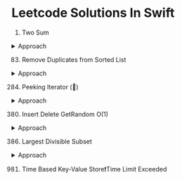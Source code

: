 # Leetcode Solutions In Swift

1. Two Sum

<details><summary>Approach</summary>
<p>

1. Create a dictionary to keep the items already traversed in array with key as number in array and value as index of that number in array.
2. Start traversing the numbers array from the beginning.
3. If (target - number at current index) is present in dictionary return the combination.

</p>
</details>

83. Remove Duplicates from Sorted List

<details><summary>Approach</summary>
<p>

1. Traverse the link list to check if next node value is same as current node, If yes delete the next node.

</p>
</details>

284. Peeking Iterator ()

<details><summary>Approach</summary>
<p>

`init(_ arr: IndexingIterator<Array<Int>>)`
1. Keep a reference of indexingIterator. 
2. Initialize an array with all the elements from iterator. 
3. Keep hasPeeked boolean to mark when the iterator is peeked
4. Keep peekedElement variable to keep reference of currently peeked element.

`next()` 
1. If hasPeaked is false, remove first element from array and return value returned by iterator.next
2. Else return peekedElement and set it to nil in deferred block.

`peek()`
1. If hasPeaked is false, remove first element from array and return value returned by iterator.next. Also set hasPeeked to true.
2. Else return peaked element

`hasNext()`
1. Return true if hasPeeked is true or array has elements

</p>
</details>

380. Insert Delete GetRandom O(1)

<details><summary>Approach</summary>
<p>

`insert(x)`
1. Check if x is already present in dictionary.
2. If not present, then insert it at the end of the array.
3. Add in the dictionary, x is added as key and last array index as the value.

`remove(x)`
1. Return false if dictionary is empty or val(key) is not present in dictionary
2. Get value for key from dictionary and swap element at that index with last index in array
3. Update swapped element value with its index in dictionary
4. Remove last element from array
5. Remove val(key) from dictionary 

`getRandom()`
1. Generate a random number from 0 to last index.
2. Return the array element at the randomly generated index.

`search(x)`
1. Do a lookup for x in dictionary.

</p>
</details>

386. Largest Divisible Subset

<details><summary>Approach</summary>
<p>

A simple solution is to generate all subsets of given set. For every generated subset, check if it is divisible or not. Finally return the largest divisible subset.

An efficient solution involves following steps.

1. Sort all array elements in increasing order. The purpose of sorting is to make sure that all divisors of an element appear before it.
2. Create an array divisorsCount[] of same size as input array. divisorsCount[i] stores size of divisible subset ending with sorted[i] (In sorted array). The minimum value of divisorsCount[i] would be 1.
3. Traverse all array elements. For every element, find a divisor sorted[j] with largest value of divisorsCount[j] and store the value of divisorsCount[i] as divisorsCount[j] + 1.

</p>
</details>

981. Time Based Key-Value Store❗Time Limit Exceeded
